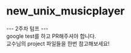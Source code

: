 # new_unix_musicplayer
--- 2주차 텀프 --- <br>
google test를 하고 PR해주셔야 합니다. <br>
교수님의 project 파일들을 한번 참고해보세요! <br>



